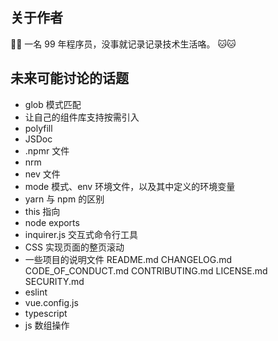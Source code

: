 ## 关于作者

🎉🎉 一名 99 年程序员，没事就记录记录技术生活咯。 🐱🐱

## 未来可能讨论的话题

-   glob 模式匹配
-   让自己的组件库支持按需引入
-   polyfill
-   JSDoc
-   .npmr 文件
-   nrm
-   nev 文件
-   mode 模式、env 环境文件，以及其中定义的环境变量
-   yarn 与 npm 的区别
-   this 指向
-   node exports
-   inquirer.js 交互式命令行工具
-   CSS 实现页面的整页滚动
-   一些项目的说明文件 README.md CHANGELOG.md CODE_OF_CONDUCT.md CONTRIBUTING.md LICENSE.md SECURITY.md
-   eslint
-   vue.config.js
-   typescript
-	js 数组操作
